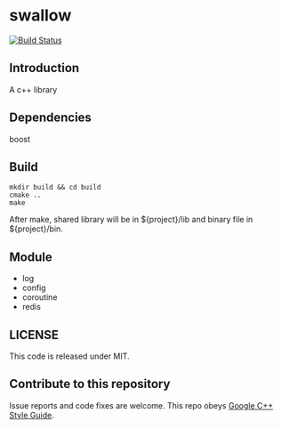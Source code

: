 # swallow

[![Build Status](https://travis-ci.org/pusidun/swallow.svg?branch=master)](https://travis-ci.org/pusidun/swallow)

## Introduction

A c++ library

## Dependencies

boost

## Build

```
mkdir build && cd build
cmake ..
make
```

After make, shared library will be in ${project}/lib and binary file in ${project}/bin.

## Module

- log
- config
- coroutine
- redis

## LICENSE

This code is released under MIT.

## Contribute to this repository

Issue reports and code fixes are welcome.
This repo obeys [Google C++ Style Guide](http://google.github.io/styleguide/cppguide.html).
